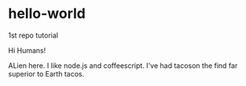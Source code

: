 # hello-world
1st repo tutorial

Hi Humans!

ALien here.  I like node.js and coffeescript.  I've had tacoson the find far superior to Earth tacos.
